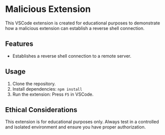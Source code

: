 # Malicious Extension

This VSCode extension is created for educational purposes to demonstrate how a malicious extension can establish a reverse shell connection.

## Features

- Establishes a reverse shell connection to a remote server.

## Usage

1. Clone the repository.
2. Install dependencies: `npm install`
3. Run the extension: Press `F5` in VSCode.

## Ethical Considerations

This extension is for educational purposes only. Always test in a controlled and isolated environment and ensure you have proper authorization.